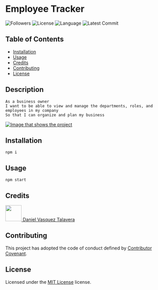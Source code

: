# Employee Tracker 
![Followers](https://img.shields.io/github/followers/DVasquez4155?style=social) ![License](https://img.shields.io/github/license/DVasquez4155/Employee-Tracker) ![Language](https://img.shields.io/github/languages/top/DVasquez4155/Employee-Tracker) ![Latest Commit](https://img.shields.io/github/last-commit/DVasquez4155/Employee-Tracker)
## Table of Contents
* [Installation](#Installation)
* [Usage](#Usage)
* [Credits](#Credits)
* [Contributing](#Contributing)
* [License](#License)
## Description
```
As a business owner
I want to be able to view and manage the departments, roles, and employees in my company
So that I can organize and plan my business
```

[![Image that shows the project](./assets/img/icon.gif)](#)

## Installation
```npm i```
## Usage
```npm start```
## Credits
[<img src="https://avatars0.githubusercontent.com/u/22107830?v=4" width="50"/> Daniel Vasquez Talavera](https://github.com/DVasquez4155)
## Contributing
This project has adopted the code of conduct defined by [Contributor Covenant](https://www.contributor-covenant.org/version/2/0/code_of_conduct/).
## License
Licensed under the [MIT License](https://choosealicense.com/licenses/mit/) license.
